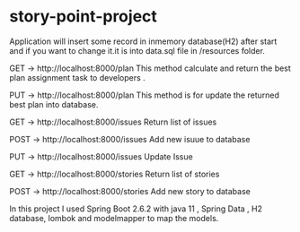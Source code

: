 # story-point-project
Application will insert some record in inmemory database(H2) after start and if you want to change it.it is into data.sql file in /resources folder.

GET -> http://localhost:8000/plan
This method calculate and return the best plan assignment task to developers .

PUT -> http://localhost:8000/plan
This method is for update the returned best plan into database.

GET -> http://localhost:8000/issues
Return list of issues

POST -> http://localhost:8000/issues
Add new isuue to database

PUT -> http://localhost:8000/issues
Update Issue

GET -> http://localhost:8000/stories
Return list of stories

POST -> http://localhost:8000/stories
Add new story to database

In this project I used Spring Boot 2.6.2 with java 11 , Spring Data , H2 database, lombok and modelmapper to map the models. 




